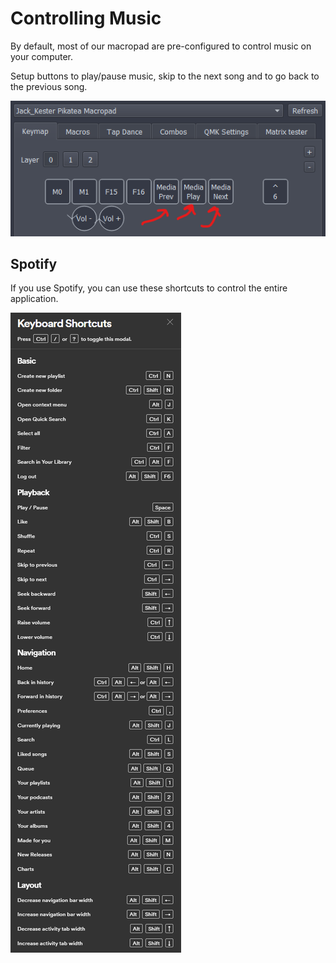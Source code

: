 # Controlling Music
By default, most of our macropad are pre-configured to control music on your computer. 

Setup buttons to play/pause music, skip to the next song and to go back to the previous song.

![img](/assets/ExtraTipsAndTricks/music.png)

## Spotify
If you use Spotify, you can use these shortcuts to control the entire application.

![img](/assets/ExtraTipsAndTricks/spotify_shortcuts.png)


